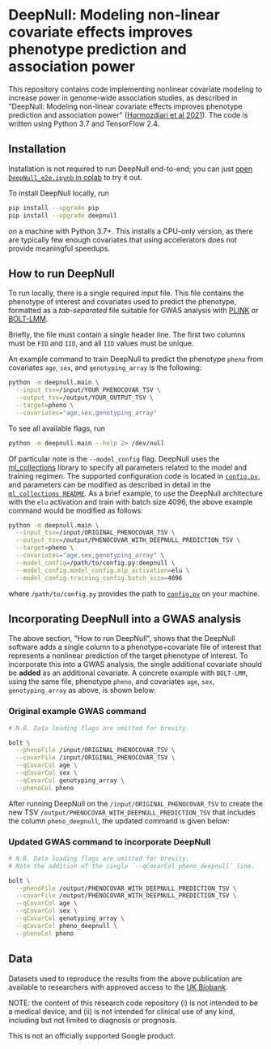 # DeepNull: Modeling non-linear covariate effects improves phenotype prediction and association power

This repository contains code implementing nonlinear covariate modeling to
increase power in genome-wide association studies, as described in "DeepNull:
Modeling non-linear covariate effects improves phenotype prediction and
association power"
([Hormozdiari et al 2021](https://doi.org/10.1101/2021.05.26.445783)).
The code is written using Python 3.7 and TensorFlow 2.4.

## Installation

Installation is not required to run DeepNull end-to-end; you can just
[open `DeepNull_e2e.ipynb` in colab](https://colab.research.google.com/github/Google-Health/genomics-research/blob/main/nonlinear-covariate-gwas/DeepNull_e2e.ipynb)
to try it out.

To install DeepNull locally, run

```bash
pip install --upgrade pip
pip install --upgrade deepnull
```

on a machine with Python 3.7+. This installs a CPU-only version, as there are
typically few enough covariates that using accelerators does not provide
meaningful speedups.

## How to run DeepNull

To run locally, there is a single required input file. This file contains the
phenotype of interest and covariates used to predict the phenotype, formatted as
a *tab-separated* file suitable for GWAS analysis with
[PLINK](https://www.cog-genomics.org/plink/2.0/assoc) or
[BOLT-LMM](https://alkesgroup.broadinstitute.org/BOLT-LMM/BOLT-LMM_manual.html).

Briefly, the file must contain a single header line. The first two columns must
be `FID` and `IID`, and all `IID` values must be unique.

An example command to train DeepNull to predict the phenotype `pheno` from
covariates `age`, `sex`, and `genotyping_array` is the following:

```bash
python -m deepnull.main \
  --input_tsv=/input/YOUR_PHENOCOVAR_TSV \
  --output_tsv=/output/YOUR_OUTPUT_TSV \
  --target=pheno \
  --covariates="age,sex,genotyping_array"
```

To see all available flags, run

```bash
python -m deepnull.main --help 2> /dev/null
```

Of particular note is the `--model_config` flag. DeepNull uses the
[ml_collections](https://github.com/google/ml_collections) library to specify
all parameters related to the model and training regimen. The supported
configuration code is located in [`config.py`](config.py), and parameters can
be modified as described in detail in the
[`ml_collections README`](https://github.com/google/ml_collections#parameterising-the-get_config-function).
As a brief example, to use the DeepNull architecture with the `elu` activation
and train with batch size 4096, the above example command would be modified as
follows:

```bash
python -m deepnull.main \
  --input_tsv=/input/ORIGINAL_PHENOCOVAR_TSV \
  --output_tsv=/output/PHENOCOVAR_WITH_DEEPNULL_PREDICTION_TSV \
  --target=pheno \
  --covariates="age,sex,genotyping_array" \
  --model_config=/path/to/config.py:deepnull \
  --model_config.model_config.mlp_activation=elu \
  --model_config.training_config.batch_size=4096
```

where `/path/to/config.py` provides the path to [`config.py`](config.py) on your
machine.

## Incorporating DeepNull into a GWAS analysis

The above section, "How to run DeepNull", shows that the DeepNull software adds
a single column to a phenotype+covariate file of interest that represents a
nonlinear prediction of the target phenotype of interest. To incorporate this
into a GWAS analysis, the single additional covariate should be **added** as an
additional covariate. A concrete example with `BOLT-LMM`, using the same file,
phenotype `pheno`, and covariates `age`, `sex`, `genotyping_array` as above, is
shown below:

### Original example GWAS command
```bash
# N.B. Data loading flags are omitted for brevity.

bolt \
  --phenoFile /input/ORIGINAL_PHENOCOVAR_TSV \
  --covarFile /input/ORIGINAL_PHENOCOVAR_TSV \
  --qCovarCol age \
  --qCovarCol sex \
  --qCovarCol genotyping_array \
  --phenoCol pheno
```

After running DeepNull on the `/input/ORIGINAL_PHENOCOVAR_TSV` to create the new
TSV `/output/PHENOCOVAR_WITH_DEEPNULL_PREDICTION_TSV` that includes the column
`pheno_deepnull`, the updated command is given below:

### Updated GWAS command to incorporate DeepNull
```bash
# N.B. Data loading flags are omitted for brevity.
# Note the addition of the single `--qCovarCol pheno_deepnull` line.

bolt \
  --phenoFile /output/PHENOCOVAR_WITH_DEEPNULL_PREDICTION_TSV \
  --covarFile /output/PHENOCOVAR_WITH_DEEPNULL_PREDICTION_TSV \
  --qCovarCol age \
  --qCovarCol sex \
  --qCovarCol genotyping_array \
  --qCovarCol pheno_deepnull \
  --phenoCol pheno
```

## Data

Datasets used to reproduce the results from the above publication are available
to researchers with approved access to the
[UK Biobank](https://www.ukbiobank.ac.uk/).

NOTE: the content of this research code repository (i) is not intended to be a
medical device; and (ii) is not intended for clinical use of any kind, including
but not limited to diagnosis or prognosis.

This is not an officially supported Google product.
